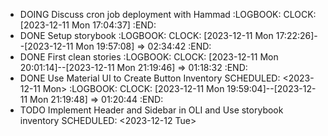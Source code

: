 - DOING Discuss cron job deployment with Hammad
  :LOGBOOK:
  CLOCK: [2023-12-11 Mon 17:04:37]
  :END:
- DONE Setup storybook
  :LOGBOOK:
  CLOCK: [2023-12-11 Mon 17:22:26]--[2023-12-11 Mon 19:57:08] =>  02:34:42
  :END:
- DONE First clean stories
  :LOGBOOK:
  CLOCK: [2023-12-11 Mon 20:01:14]--[2023-12-11 Mon 21:19:46] =>  01:18:32
  :END:
- DONE Use Material UI to Create Button Inventory
  SCHEDULED: <2023-12-11 Mon>
  :LOGBOOK:
  CLOCK: [2023-12-11 Mon 19:59:04]--[2023-12-11 Mon 21:19:48] =>  01:20:44
  :END:
- TODO Implement Header and Sidebar in OLI and Use storybook inventory
  SCHEDULED: <2023-12-12 Tue>